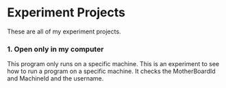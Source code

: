 # Experiment Projects

These are all of my experiment projects.

### 1. Open only in my computer

This program only runs on a specific machine. This is an experiment to see how to run a program on a specific machine.
It checks the MotherBoardId and MachineId and the username.